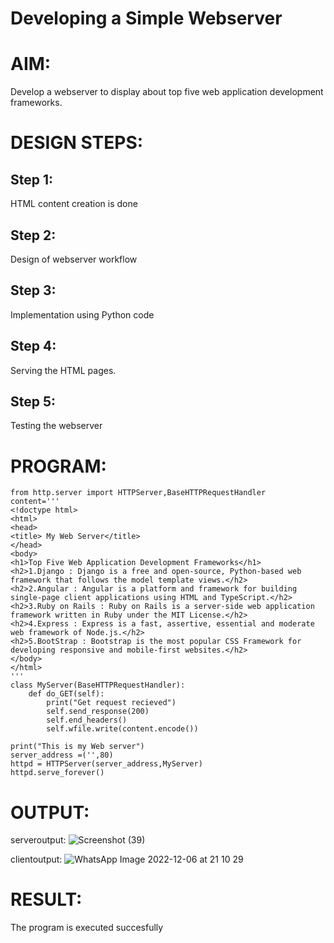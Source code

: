 # Developing a Simple Webserver

# AIM:

Develop a webserver to display about top five web application development frameworks.

# DESIGN STEPS:

## Step 1:

HTML content creation is done

## Step 2:

Design of webserver workflow

## Step 3:

Implementation using Python code

## Step 4:

Serving the HTML pages.

## Step 5:

Testing the webserver

# PROGRAM:
```
from http.server import HTTPServer,BaseHTTPRequestHandler
content='''
<!doctype html>
<html>
<head>
<title> My Web Server</title> 
</head>
<body>
<h1>Top Five Web Application Development Frameworks</h1>
<h2>1.Django : Django is a free and open-source, Python-based web framework that follows the model template views.</h2>
<h2>2.Angular : Angular is a platform and framework for building single-page client applications using HTML and TypeScript.</h2>
<h2>3.Ruby on Rails : Ruby on Rails is a server-side web application framework written in Ruby under the MIT License.</h2>
<h2>4.Express : Express is a fast, assertive, essential and moderate web framework of Node.js.</h2>
<h2>5.BootStrap : Bootstrap is the most popular CSS Framework for developing responsive and mobile-first websites.</h2>
</body>
</html>
'''
class MyServer(BaseHTTPRequestHandler):
    def do_GET(self):
        print("Get request recieved")
        self.send_response(200)
        self.end_headers()
        self.wfile.write(content.encode())

print("This is my Web server")
server_address =('',80)
httpd = HTTPServer(server_address,MyServer)
httpd.serve_forever()
```
# OUTPUT:
serveroutput:
![Screenshot (39)](https://user-images.githubusercontent.com/118344049/214944256-2fcc8366-bdc9-450c-aec3-3bdab32bdbab.png)

clientoutput:
![WhatsApp Image 2022-12-06 at 21 10 29](https://user-images.githubusercontent.com/118344049/214944170-25e8cf27-0493-418c-9f2e-63050e34c92e.jpg)


# RESULT:

The program is executed succesfully

